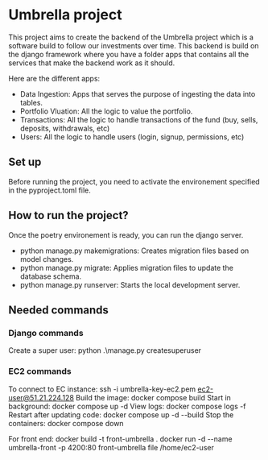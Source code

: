 # Umbrella project
This project aims to create the backend of the Umbrella project which is a software build to follow our investments over time. 
This backend is build on the django framework where you have a folder apps that contains all the services that make the backend work as it should. 

Here are the different apps: 
- Data Ingestion: Apps that serves the purpose of ingesting the data into tables. 
- Portfolio Vluation: All the logic to value the portfolio.
- Transactions: All the logic to handle transactions of the fund (buy, sells, deposits, withdrawals, etc) 
- Users: All the logic to handle users (login, signup, permissions, etc)

## Set up
Before running the project, you need to activate the environement specified in the pyproject.toml file. 

## How to run the project? 

Once the poetry environement is ready, you can run the django server.

- python manage.py makemigrations: Creates migration files based on model changes.
- python manage.py migrate: Applies migration files to update the database schema.
- python manage.py runserver: Starts the local development server.

## Needed commands
### Django commands

Create a super user: python .\manage.py createsuperuser

### EC2 commands
To connect to EC instance:  ssh -i umbrella-key-ec2.pem ec2-user@51.21.224.128
Build the image: docker compose build
Start in background: docker compose up -d
View logs: docker compose logs -f
Restart after updating code: docker compose up -d --build
Stop the containers: docker compose down

For front end:
docker build -t front-umbrella . 
docker run -d --name umbrella-front -p 4200:80 front-umbrella file /home/ec2-user
